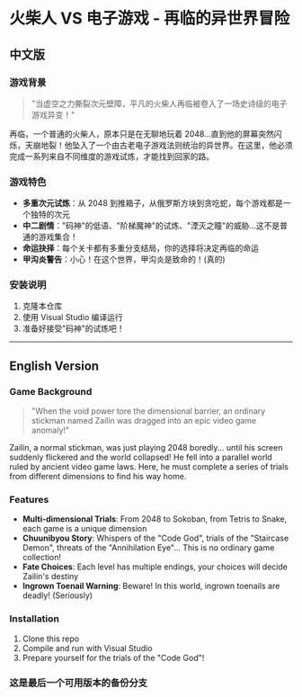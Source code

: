 # 火柴人 VS 电子游戏 - 再临的异世界冒险

## 中文版

### 游戏背景

> "当虚空之力撕裂次元壁障，平凡的火柴人再临被卷入了一场史诗级的电子游戏异变！"

再临，一个普通的火柴人，原本只是在无聊地玩着 2048...直到他的屏幕突然闪烁，天崩地裂！他坠入了一个由古老电子游戏法则统治的异世界。在这里，他必须完成一系列来自不同维度的游戏试炼，才能找到回家的路。

### 游戏特色

- **多重次元试炼**：从 2048 到推箱子，从俄罗斯方块到贪吃蛇，每个游戏都是一个独特的次元
- **中二剧情**："码神"的低语、"阶梯魔神"的试炼、"湮灭之瞳"的威胁...这不是普通的游戏集合！
- **命运抉择**：每个关卡都有多重分支结局，你的选择将决定再临的命运
- **甲沟炎警告**：小心！在这个世界，甲沟炎是致命的！(真的)

### 安装说明

1. 克隆本仓库
2. 使用 Visual Studio 编译运行
3. 准备好接受"码神"的试炼吧！

---

## English Version

### Game Background

> "When the void power tore the dimensional barrier, an ordinary stickman named Zailin was dragged into an epic video game anomaly!"

Zailin, a normal stickman, was just playing 2048 boredly... until his screen suddenly flickered and the world collapsed! He fell into a parallel world ruled by ancient video game laws. Here, he must complete a series of trials from different dimensions to find his way home.

### Features

- **Multi-dimensional Trials**: From 2048 to Sokoban, from Tetris to Snake, each game is a unique dimension
- **Chuunibyou Story**: Whispers of the "Code God", trials of the "Staircase Demon", threats of the "Annihilation Eye"... This is no ordinary game collection!
- **Fate Choices**: Each level has multiple endings, your choices will decide Zailin's destiny
- **Ingrown Toenail Warning**: Beware! In this world, ingrown toenails are deadly! (Seriously)

### Installation

1. Clone this repo
2. Compile and run with Visual Studio
3. Prepare yourself for the trials of the "Code God"!

### 这是最后一个可用版本的备份分支